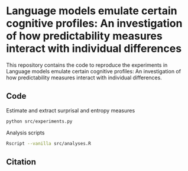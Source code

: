 Language models emulate certain cognitive profiles: An investigation of how predictability measures interact with individual differences
====================================================================================================================
This repository contains the code to reproduce the experiments in Language models emulate certain cognitive profiles: An investigation of how predictability measures interact with individual differences.

## Code

Estimate and extract surprisal and entropy measures
```bash
python src/experiments.py
```

Analysis scripts
```bash
Rscript --vanilla src/analyses.R
```
## Citation
